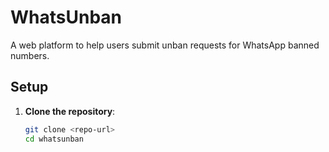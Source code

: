 # WhatsUnban

A web platform to help users submit unban requests for WhatsApp banned numbers.

## Setup

1. **Clone the repository**:
   ```bash
   git clone <repo-url>
   cd whatsunban